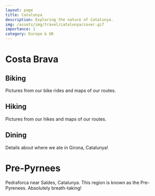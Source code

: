 ```yaml
---
layout: page
title: Catalunya
description: Exploring the nature of Catalunya.
img: /assets/img/travel/catalunya/cover.gif
importance: 1
category: Europe & UK
---
```


# Costa Brava

## Biking

Pictures from our bike rides and maps of our routes.

## Hiking

Pictures from our hikes and maps of our routes.

## Dining

Details about where we ate in Girona, Catalunya! 

# Pre-Pyrnees

<div class="row">
    <div class="col-sm mt-3 mt-md-0">
        <img class="img-fluid rounded z-depth-1" src="{{ '/assets/img/travel/catalunya/cover.gif' | relative_url }}" alt="" title="example image"/>
    </div>
</div>
<div class="caption">
    Pedraforca near Saldes, Catalunya. This region is known as the Pre-Pyrenees. Absolutely breath-taking!  
</div>
